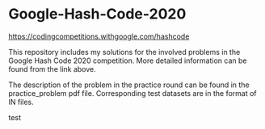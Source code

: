 # Google-Hash-Code-2020
https://codingcompetitions.withgoogle.com/hashcode

This repository includes my solutions for the involved problems in the Google Hash Code 2020 competition. More detailed information can be found from the link above.

The description of the problem in the practice round can be found in the practice_problem pdf file. Corresponding test datasets are in the format of IN files.

test
